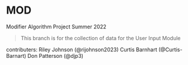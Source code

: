 # MOD
Modifier Algorithm Project Summer 2022

> This branch is for the collection of data for the User Input Module

contributers:
Riley Johnson (@rijohnson2023)
Curtis Barnhart (@Curtis-Barnart)
Don Patterson (@djp3)